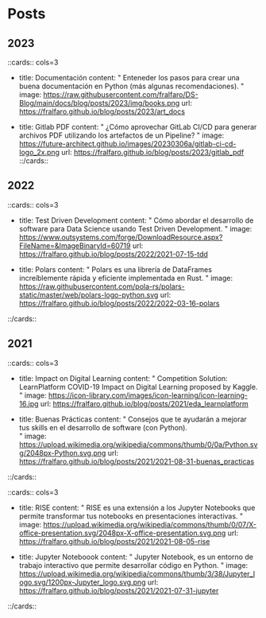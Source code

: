 # Posts

## 2023

::cards:: cols=3

- title:  Documentación
  content: "
  Enteneder los pasos para crear una buena documentación en Python (más algunas recomendaciones).
  "
  image: https://raw.githubusercontent.com/fralfaro/DS-Blog/main/docs/blog/posts/2023/img/books.png
  url: https://fralfaro.github.io/blog/posts/2023/art_docs

- title:  Gitlab PDF
  content: "
  ¿Cómo aprovechar GitLab CI/CD para generar archivos PDF utilizando los artefactos de un Pipeline?
  "
  image: https://future-architect.github.io/images/20230306a/gitlab-ci-cd-logo_2x.png
  url: https://fralfaro.github.io/blog/posts/2023/gitlab_pdf
::/cards::

## 2022

::cards:: cols=3

- title: Test Driven Development
  content: "
  Cómo abordar el desarrollo de software para Data Science usando Test Driven Development. 
  "
  image: https://www.outsystems.com/forge/DownloadResource.aspx?FileName=&ImageBinaryId=60719
  url: https://fralfaro.github.io/blog/posts/2022/2021-07-15-tdd

- title:  Polars
  content: "
  Polars es una librería de DataFrames increíblemente rápida y eficiente  implementada en Rust.
  "
  image: https://raw.githubusercontent.com/pola-rs/polars-static/master/web/polars-logo-python.svg
  url: https://fralfaro.github.io/blog/posts/2022/2022-03-16-polars



::/cards::

## 2021

::cards:: cols=3

- title:  Impact on Digital Learning
  content: "
  Competition Solution:  LearnPlatform  COVID-19 Impact on Digital Learning proposed by Kaggle. 
  "
  image: https://icon-library.com/images/icon-learning/icon-learning-16.jpg
  url: https://fralfaro.github.io/blog/posts/2021/eda_learnplatform

- title:  Buenas Prácticas
  content: "
  Consejos que te ayudarán a mejorar tus skills en el desarrollo de software (con Python).  
  "
  image: https://upload.wikimedia.org/wikipedia/commons/thumb/0/0a/Python.svg/2048px-Python.svg.png
  url: https://fralfaro.github.io/blog/posts/2021/2021-08-31-buenas_practicas

::/cards::


::cards:: cols=3

- title: RISE
  content: "
  RISE es una extensión a los Jupyter Notebooks que permite transformar
  tus notebooks en presentaciones interactivas.
  "
  image: https://upload.wikimedia.org/wikipedia/commons/thumb/0/07/X-office-presentation.svg/2048px-X-office-presentation.svg.png
  url: https://fralfaro.github.io/blog/posts/2021/2021-08-05-rise

- title: Jupyter Noteboook
  content: "
  Jupyter Notebook, es un entorno de trabajo interactivo que permite desarrollar código en Python.
  "
  image: https://upload.wikimedia.org/wikipedia/commons/thumb/3/38/Jupyter_logo.svg/1200px-Jupyter_logo.svg.png
  url: https://fralfaro.github.io/blog/posts/2021/2021-07-31-jupyter

::/cards::